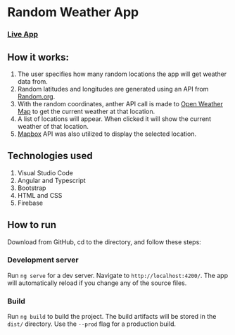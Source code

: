# Random Weather App

### [Live App](https://weatherdata-4918a.web.app/)


## How it works:
1.  The user specifies how many random locations the app will get weather data from.
2.  Random latitudes and longitudes are generated using an API from [Random.org](https://www.random.org/clients/http/).
2.  With the random coordinates, anther API call is made to [Open Weather Map](https://openweathermap.org/current) to get the current weather at that location.
3.  A list of locations will appear.  When clicked it will show the current weather of that location.
4. [Mapbox](https://docs.mapbox.com/mapbox-gl-js/overview/) API was also utilized to display the selected location.


## Technologies used
1. Visual Studio Code
2. Angular and Typescript
3. Bootstrap
4. HTML and CSS
5. Firebase


## How to run
Download from GitHub, cd to the directory, and follow these steps:

### Development server

Run `ng serve` for a dev server. Navigate to `http://localhost:4200/`. The app will automatically reload if you change any of the source files.

### Build

Run `ng build` to build the project. The build artifacts will be stored in the `dist/` directory. Use the `--prod` flag for a production build.